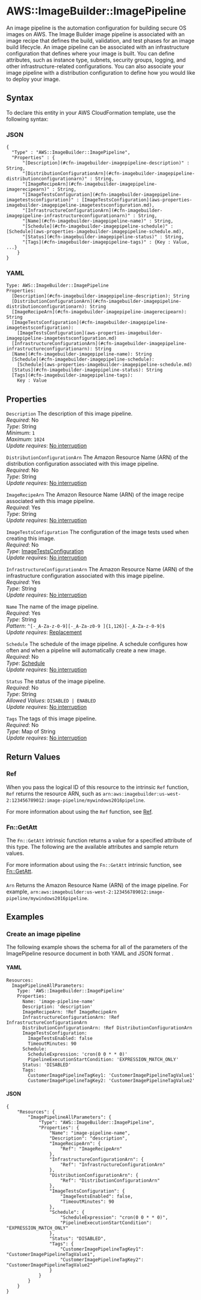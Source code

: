 # AWS::ImageBuilder::ImagePipeline<a name="aws-resource-imagebuilder-imagepipeline"></a>

An image pipeline is the automation configuration for building secure OS images on AWS\. The Image Builder image pipeline is associated with an image recipe that defines the build, validation, and test phases for an image build lifecycle\. An image pipeline can be associated with an infrastructure configuration that defines where your image is built\. You can define attributes, such as instance type, subnets, security groups, logging, and other infrastructure\-related configurations\. You can also associate your image pipeline with a distribution configuration to define how you would like to deploy your image\.

## Syntax<a name="aws-resource-imagebuilder-imagepipeline-syntax"></a>

To declare this entity in your AWS CloudFormation template, use the following syntax:

### JSON<a name="aws-resource-imagebuilder-imagepipeline-syntax.json"></a>

```
{
  "Type" : "AWS::ImageBuilder::ImagePipeline",
  "Properties" : {
      "[Description](#cfn-imagebuilder-imagepipeline-description)" : String,
      "[DistributionConfigurationArn](#cfn-imagebuilder-imagepipeline-distributionconfigurationarn)" : String,
      "[ImageRecipeArn](#cfn-imagebuilder-imagepipeline-imagerecipearn)" : String,
      "[ImageTestsConfiguration](#cfn-imagebuilder-imagepipeline-imagetestsconfiguration)" : [ImageTestsConfiguration](aws-properties-imagebuilder-imagepipeline-imagetestsconfiguration.md),
      "[InfrastructureConfigurationArn](#cfn-imagebuilder-imagepipeline-infrastructureconfigurationarn)" : String,
      "[Name](#cfn-imagebuilder-imagepipeline-name)" : String,
      "[Schedule](#cfn-imagebuilder-imagepipeline-schedule)" : [Schedule](aws-properties-imagebuilder-imagepipeline-schedule.md),
      "[Status](#cfn-imagebuilder-imagepipeline-status)" : String,
      "[Tags](#cfn-imagebuilder-imagepipeline-tags)" : {Key : Value, ...}
    }
}
```

### YAML<a name="aws-resource-imagebuilder-imagepipeline-syntax.yaml"></a>

```
Type: AWS::ImageBuilder::ImagePipeline
Properties: 
  [Description](#cfn-imagebuilder-imagepipeline-description): String
  [DistributionConfigurationArn](#cfn-imagebuilder-imagepipeline-distributionconfigurationarn): String
  [ImageRecipeArn](#cfn-imagebuilder-imagepipeline-imagerecipearn): String
  [ImageTestsConfiguration](#cfn-imagebuilder-imagepipeline-imagetestsconfiguration): 
    [ImageTestsConfiguration](aws-properties-imagebuilder-imagepipeline-imagetestsconfiguration.md)
  [InfrastructureConfigurationArn](#cfn-imagebuilder-imagepipeline-infrastructureconfigurationarn): String
  [Name](#cfn-imagebuilder-imagepipeline-name): String
  [Schedule](#cfn-imagebuilder-imagepipeline-schedule): 
    [Schedule](aws-properties-imagebuilder-imagepipeline-schedule.md)
  [Status](#cfn-imagebuilder-imagepipeline-status): String
  [Tags](#cfn-imagebuilder-imagepipeline-tags): 
    Key : Value
```

## Properties<a name="aws-resource-imagebuilder-imagepipeline-properties"></a>

`Description`  <a name="cfn-imagebuilder-imagepipeline-description"></a>
The description of this image pipeline\.  
*Required*: No  
*Type*: String  
*Minimum*: `1`  
*Maximum*: `1024`  
*Update requires*: [No interruption](https://docs.aws.amazon.com/AWSCloudFormation/latest/UserGuide/using-cfn-updating-stacks-update-behaviors.html#update-no-interrupt)

`DistributionConfigurationArn`  <a name="cfn-imagebuilder-imagepipeline-distributionconfigurationarn"></a>
The Amazon Resource Name \(ARN\) of the distribution configuration associated with this image pipeline\.  
*Required*: No  
*Type*: String  
*Update requires*: [No interruption](https://docs.aws.amazon.com/AWSCloudFormation/latest/UserGuide/using-cfn-updating-stacks-update-behaviors.html#update-no-interrupt)

`ImageRecipeArn`  <a name="cfn-imagebuilder-imagepipeline-imagerecipearn"></a>
The Amazon Resource Name \(ARN\) of the image recipe associated with this image pipeline\.  
*Required*: Yes  
*Type*: String  
*Update requires*: [No interruption](https://docs.aws.amazon.com/AWSCloudFormation/latest/UserGuide/using-cfn-updating-stacks-update-behaviors.html#update-no-interrupt)

`ImageTestsConfiguration`  <a name="cfn-imagebuilder-imagepipeline-imagetestsconfiguration"></a>
The configuration of the image tests used when creating this image\.  
*Required*: No  
*Type*: [ImageTestsConfiguration](aws-properties-imagebuilder-imagepipeline-imagetestsconfiguration.md)  
*Update requires*: [No interruption](https://docs.aws.amazon.com/AWSCloudFormation/latest/UserGuide/using-cfn-updating-stacks-update-behaviors.html#update-no-interrupt)

`InfrastructureConfigurationArn`  <a name="cfn-imagebuilder-imagepipeline-infrastructureconfigurationarn"></a>
The Amazon Resource Name \(ARN\) of the infrastructure configuration associated with this image pipeline\.  
*Required*: Yes  
*Type*: String  
*Update requires*: [No interruption](https://docs.aws.amazon.com/AWSCloudFormation/latest/UserGuide/using-cfn-updating-stacks-update-behaviors.html#update-no-interrupt)

`Name`  <a name="cfn-imagebuilder-imagepipeline-name"></a>
The name of the image pipeline\.  
*Required*: Yes  
*Type*: String  
*Pattern*: `^[-_A-Za-z-0-9][-_A-Za-z0-9 ]{1,126}[-_A-Za-z-0-9]$`  
*Update requires*: [Replacement](https://docs.aws.amazon.com/AWSCloudFormation/latest/UserGuide/using-cfn-updating-stacks-update-behaviors.html#update-replacement)

`Schedule`  <a name="cfn-imagebuilder-imagepipeline-schedule"></a>
The schedule of the image pipeline\. A schedule configures how often and when a pipeline will automatically create a new image\.  
*Required*: No  
*Type*: [Schedule](aws-properties-imagebuilder-imagepipeline-schedule.md)  
*Update requires*: [No interruption](https://docs.aws.amazon.com/AWSCloudFormation/latest/UserGuide/using-cfn-updating-stacks-update-behaviors.html#update-no-interrupt)

`Status`  <a name="cfn-imagebuilder-imagepipeline-status"></a>
The status of the image pipeline\.  
*Required*: No  
*Type*: String  
*Allowed Values*: `DISABLED | ENABLED`  
*Update requires*: [No interruption](https://docs.aws.amazon.com/AWSCloudFormation/latest/UserGuide/using-cfn-updating-stacks-update-behaviors.html#update-no-interrupt)

`Tags`  <a name="cfn-imagebuilder-imagepipeline-tags"></a>
The tags of this image pipeline\.  
*Required*: No  
*Type*: Map of String  
*Update requires*: [No interruption](https://docs.aws.amazon.com/AWSCloudFormation/latest/UserGuide/using-cfn-updating-stacks-update-behaviors.html#update-no-interrupt)

## Return Values<a name="aws-resource-imagebuilder-imagepipeline-return-values"></a>

### Ref<a name="aws-resource-imagebuilder-imagepipeline-return-values-ref"></a>

When you pass the logical ID of this resource to the intrinsic `Ref` function, `Ref` returns the resource ARN, such as `arn:aws:imagebuilder:us-west-2:123456789012:image-pipeline/mywindows2016pipeline`\.

For more information about using the `Ref` function, see [Ref](https://docs.aws.amazon.com/AWSCloudFormation/latest/UserGuide/intrinsic-function-reference-ref.html)\.

### Fn::GetAtt<a name="aws-resource-imagebuilder-imagepipeline-return-values-fn--getatt"></a>

The `Fn::GetAtt` intrinsic function returns a value for a specified attribute of this type\. The following are the available attributes and sample return values\.

For more information about using the `Fn::GetAtt` intrinsic function, see [Fn::GetAtt](https://docs.aws.amazon.com/AWSCloudFormation/latest/UserGuide/intrinsic-function-reference-getatt.html)\.

#### <a name="aws-resource-imagebuilder-imagepipeline-return-values-fn--getatt-fn--getatt"></a>

`Arn`  <a name="Arn-fn::getatt"></a>
Returns the Amazon Resource Name \(ARN\) of the image pipeline\. For example, `arn:aws:imagebuilder:us-west-2:123456789012:image-pipeline/mywindows2016pipeline`\.

## Examples<a name="aws-resource-imagebuilder-imagepipeline--examples"></a>

### Create an image pipeline<a name="aws-resource-imagebuilder-imagepipeline--examples--Create_an_image_pipeline"></a>

The following example shows the schema for all of the parameters of the ImagePipeline resource document in both YAML and JSON format \.

#### YAML<a name="aws-resource-imagebuilder-imagepipeline--examples--Create_an_image_pipeline--yaml"></a>

```
Resources:
  ImagePipelineAllParameters:
    Type: 'AWS::ImageBuilder::ImagePipeline'
    Properties:
      Name: 'image-pipeline-name'
      Description: 'description'
      ImageRecipeArn: !Ref ImageRecipeArn
      InfrastructureConfigurationArn: !Ref InfrastructureConfigurationArn
      DistributionConfigurationArn: !Ref DistributionConfigurationArn
      ImageTestsConfiguration:
        ImageTestsEnabled: false
        TimeoutMinutes: 90
      Schedule:
        ScheduleExpression: 'cron(0 0 * * 0)'
        PipelineExecutionStartCondition: 'EXPRESSION_MATCH_ONLY'
      Status: 'DISABLED'
      Tags:
        CustomerImagePipelineTagKey1: 'CustomerImagePipelineTagValue1'
        CustomerImagePipelineTagKey2: 'CustomerImagePipelineTagValue2'
```

#### JSON<a name="aws-resource-imagebuilder-imagepipeline--examples--Create_an_image_pipeline--json"></a>

```
{
    "Resources": {
        "ImagePipelineAllParameters": {
            "Type": "AWS::ImageBuilder::ImagePipeline",
            "Properties": {
                "Name": "image-pipeline-name",
                "Description": "description",
                "ImageRecipeArn": {
                    "Ref": "ImageRecipeArn"
                },
                "InfrastructureConfigurationArn": {
                    "Ref": "InfrastructureConfigurationArn"
                },
                "DistributionConfigurationArn": {
                    "Ref": "DistributionConfigurationArn"
                },
                "ImageTestsConfiguration": {
                    "ImageTestsEnabled": false,
                    "TimeoutMinutes": 90
                },
                "Schedule": {
                    "ScheduleExpression": "cron(0 0 * * 0)",
                    "PipelineExecutionStartCondition": "EXPRESSION_MATCH_ONLY"
                },
                "Status": "DISABLED",
                "Tags": {
                    "CustomerImagePipelineTagKey1": "CustomerImagePipelineTagValue1",
                    "CustomerImagePipelineTagKey2": "CustomerImagePipelineTagValue2"
                }
            }
        }
    }
}
```